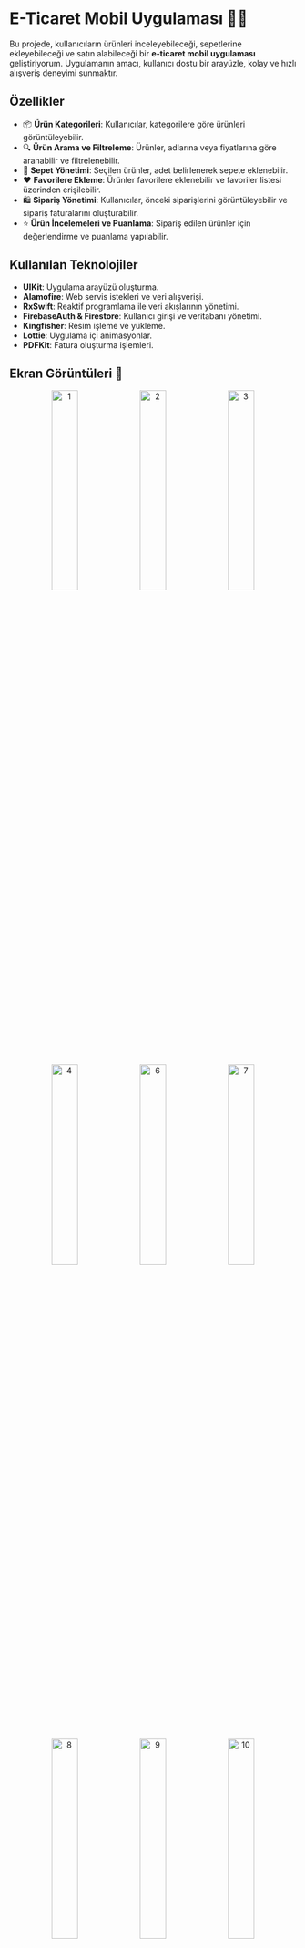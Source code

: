 # E-Ticaret Mobil Uygulaması 🛒📱

Bu projede, kullanıcıların ürünleri inceleyebileceği, sepetlerine ekleyebileceği ve satın alabileceği bir **e-ticaret mobil uygulaması** geliştiriyorum. Uygulamanın amacı, kullanıcı dostu bir arayüzle, kolay ve hızlı alışveriş deneyimi sunmaktır.

## Özellikler

- 📦 **Ürün Kategorileri**: Kullanıcılar, kategorilere göre ürünleri görüntüleyebilir.
- 🔍 **Ürün Arama ve Filtreleme**: Ürünler, adlarına veya fiyatlarına göre aranabilir ve filtrelenebilir.
- 🛒 **Sepet Yönetimi**: Seçilen ürünler, adet belirlenerek sepete eklenebilir.
- ❤️ **Favorilere Ekleme**: Ürünler favorilere eklenebilir ve favoriler listesi üzerinden erişilebilir.
- 🛍️ **Sipariş Yönetimi**: Kullanıcılar, önceki siparişlerini görüntüleyebilir ve sipariş faturalarını oluşturabilir.
- ⭐ **Ürün İncelemeleri ve Puanlama**: Sipariş edilen ürünler için değerlendirme ve puanlama yapılabilir.

## Kullanılan Teknolojiler

- **UIKit**: Uygulama arayüzü oluşturma.
- **Alamofire**: Web servis istekleri ve veri alışverişi.
- **RxSwift**: Reaktif programlama ile veri akışlarının yönetimi.
- **FirebaseAuth & Firestore**: Kullanıcı girişi ve veritabanı yönetimi.
- **Kingfisher**: Resim işleme ve yükleme.
- **Lottie**: Uygulama içi animasyonlar.
- **PDFKit**: Fatura oluşturma işlemleri.

## Ekran Görüntüleri 📸

<p align="center">
  <a href="https://ibb.co/RbsbRT5"><img src="https://i.ibb.co/54S4bh7/1.png" alt="1" width="30%"></a>
  <a href="https://ibb.co/2j20bGL"><img src="https://i.ibb.co/Q6B75yq/2.png" alt="2" width="30%"></a>
  <a href="https://ibb.co/D8jRT5m"><img src="https://i.ibb.co/QCxKtrh/3.png" alt="3" width="30%"></a>
</p>

<p align="center">
  <a href="https://ibb.co/Hq5wf6X"><img src="https://i.ibb.co/w45GFVY/4.png" alt="4" width="30%"></a>
  <a href="https://ibb.co/C0jv4Hg"><img src="https://i.ibb.co/GPZkG5y/6.png" alt="6" width="30%"></a>
  <a href="https://ibb.co/myjQZyt"><img src="https://i.ibb.co/B6p8W6j/7.png" alt="7" width="30%"></a>
</p>

<p align="center">
  <a href="https://ibb.co/vddV92F"><img src="https://i.ibb.co/xggXZVk/8.png" alt="8" width="30%"></a>
  <a href="https://ibb.co/hFM3JK4"><img src="https://i.ibb.co/F4WRLBy/9.png" alt="9" width="30%"></a>
  <a href="https://ibb.co/vkQ5Mh1"><img src="https://i.ibb.co/TtbXN1c/10.png" alt="10" width="30%"></a>
</p>

<p align="center">
  <a href="https://ibb.co/wzfzxkf"><img src="https://i.ibb.co/rwVw1jV/11.png" alt="11" width="30%"></a>
  <a href="https://ibb.co/xzbFcZd"><img src="https://i.ibb.co/kqTmrZv/12.png" alt="12" width="30%"></a>
  <a href="https://ibb.co/2MBGGXq"><img src="https://i.ibb.co/3FHggt1/13.png" alt="13" width="30%"></a>
</p>

<p align="center">
  <a href="https://ibb.co/myhrs5x"><img src="https://i.ibb.co/PW1spGS/14.png" alt="14" width="30%"></a>
  <a href="https://ibb.co/JQFnmyy"><img src="https://i.ibb.co/hf1sLZZ/15.png" alt="15" width="30%"></a>
  <a href="https://ibb.co/wdHSXtW"><img src="https://i.ibb.co/nw27vpc/16.png" alt="16" width="30%"></a>
</p>

<p align="center">
  <a href="https://ibb.co/V9V5GxN"><img src="https://i.ibb.co/NCxbqr3/17.png" alt="17" width="30%"></a>
  <a href="https://ibb.co/2PRhkZy"><img src="https://i.ibb.co/ctR3rY1/18.png" alt="18" width="30%"></a>
  <a href="https://ibb.co/Q8yLncj"><img src="https://i.ibb.co/N1c5p3n/19.png" alt="19" width="30%"></a>
</p>

